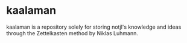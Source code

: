 # kaalaman
kaalaman is a repository solely for storing notjl's knowledge and ideas through the Zettelkasten method by Niklas Luhmann.
